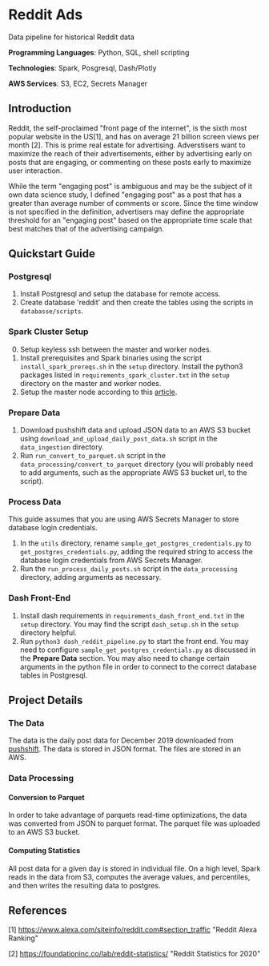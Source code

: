 # Reddit Ads
Data pipeline for historical Reddit data

**Programming Languages**: Python, SQL, shell scripting

**Technologies**: Spark, Posgresql, Dash/Plotly

**AWS Services**: S3, EC2, Secrets Manager

## Introduction
Reddit, the self-proclaimed "front page of the internet", is the sixth most popular website in the US[1], and has on average 21 billion screen views per month [2]. This is prime real estate for advertising. Adverstisers want to maximize the reach of their advertisements, either by advertising early on posts that are engaging, or commenting on these posts early to maximize user interaction.

While the term "engaging post" is ambiguous and may be the subject of it own data science study, I defined "engaging post" as a post that has a greater than average number of comments or score. Since the time window is not specified in the definition, advertisers may define the appropriate threshold for an "engaging post" based on the appropriate time scale that best matches that of the advertising campaign.

## Quickstart Guide
### Postgresql
1. Install Postgresql and setup the database for remote access.
2. Create database 'reddit' and then create the tables using the scripts in `databasse/scripts`.
### Spark Cluster Setup
0. Setup keyless ssh between the master and worker nodes.
1. Install prerequisites and Spark binaries using the script `install_spark_prereqs.sh` in the `setup` directory. Install the python3 packages listed in `requirements_spark_cluster.txt` in the `setup` directory on the master and worker nodes.
2. Setup the master node according to this [article](https://blog.insightdatascience.com/simply-install-spark-cluster-mode-341843a52b88).
### Prepare Data
1. Download pushshift data and upload JSON data to an AWS S3 bucket using `download_and_upload_daily_post_data.sh` script in the `data_ingestion` directory.
2. Run `run_convert_to_parquet.sh` script in the `data_processing/convert_to_parquet` directory (you will probably need to add arguments, such as the appropriate AWS S3 bucket url, to the script).
### Process Data
This guide assumes that you are using AWS Secrets Manager to store database login credentials.
1. In the `utils` directory, rename `sample_get_postgres_credentials.py` to `get_postgres_credentials.py`, adding the required string to access the database login credentials from AWS Secrets Manager.
2. Run the `run_process_daily_posts.sh` script in the `data_processing` directory, adding arguments as necessary.
### Dash Front-End
1. Install dash requirements in `requirements_dash_front_end.txt` in the `setup` directory. You may find the script `dash_setup.sh` in the `setup` directory helpful.
2. Run `python3 dash_reddit_pipeline.py` to start the front end. You may need to configure `sample_get_postgres_credentials.py` as discussed in the **Prepare Data** section. You may also need to change certain arguments in the python file in order to connect to the correct database tables in Postgresql.

## Project Details
### The Data
The data is the daily post data for December 2019 downloaded from [pushshift](https://files.pushshift.io/reddit/daily/). The data is stored in JSON format. The files are stored in an AWS.

### Data Processing
#### Conversion to Parquet
In order to take advantage of parquets read-time optimizations, the data was converted from JSON to parquet format. The parquet file was uploaded to an AWS S3 bucket.

#### Computing Statistics
All post data for a given day is stored in individual file. On a high level, Spark reads in the data from S3, computes the average values, and percentiles, and then writes the resulting data to postgres.

## References
[1] https://www.alexa.com/siteinfo/reddit.com#section_traffic "Reddit Alexa Ranking"

[2] https://foundationinc.co/lab/reddit-statistics/ "Reddit Statistics for 2020"
